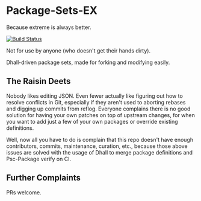# Package-Sets-EX

Because extreme is always better.

[![Build Status](https://travis-ci.org/justinwoo/package-sets-ex.svg?branch=master)](https://travis-ci.org/justinwoo/package-sets-ex)

Not for use by anyone (who doesn't get their hands dirty).

Dhall-driven package sets, made for forking and modifying easily.

## The Raisin Deets

Nobody likes editing JSON. Even fewer actually like figuring out how to resolve conflicts in Git, especially if they aren't used to aborting rebases and digging up commits from reflog. Everyone complains there is no good solution for having your own patches on top of upstream changes, for when you want to add just a few of your own packages or override existing definitions.

Well, now all you have to do is complain that this repo doesn't have enough contributors, commits, maintenance, curation, etc., because those above issues are solved with the usage of Dhall to merge package definitions and Psc-Package verify on CI.

## Further Complaints

PRs welcome.
